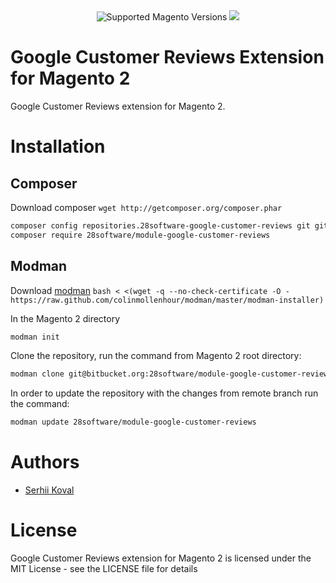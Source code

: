 <div align="center">
  <img src="https://img.shields.io/badge/magento-2.X-brightgreen.svg?logo=magento&longCache=true&style=flat-square" alt="Supported Magento Versions" />
  <a href="https://opensource.org/licenses/MIT" target="_blank"><img src="https://img.shields.io/badge/license-MIT-blue.svg" /></a>
</div>

# Google Customer Reviews Extension for Magento 2
Google Customer Reviews extension for Magento 2.

# Installation
## Composer

Download composer `wget http://getcomposer.org/composer.phar`

```bash
composer config repositories.28software-google-customer-reviews git git@bitbucket.org:28software/module-google-customer-reviews.git
composer require 28software/module-google-customer-reviews
```

## Modman
Download [modman](https://github.com/colinmollenhour/modman) `bash < <(wget -q --no-check-certificate -O - https://raw.github.com/colinmollenhour/modman/master/modman-installer)`

In the Magento 2 directory
```bash
modman init
```

Clone the repository, run the command from Magento 2 root directory:
```bash
modman clone git@bitbucket.org:28software/module-google-customer-reviews.git
```

In order to update the repository with the changes from remote branch run the command:
```bash
modman update 28software/module-google-customer-reviews
``` 

# Authors

* [Serhii Koval](mailto:serhiyk@28software.com)

# License
Google Customer Reviews extension for Magento 2 is licensed under the MIT License - see the LICENSE file for details
